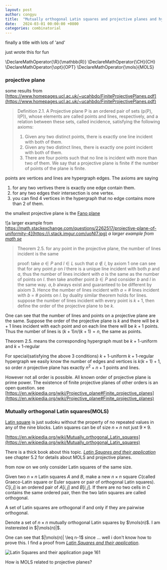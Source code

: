 ```yaml
---
layout: post
author: congyu
title:  "Mutually orthogonal Latin squares and projective planes and hypergraphs and matching and base packing"
date:   2024-03-01 00:00:00 +0800
categories: combinatorial
---
```

finally a title with lots of 'and'

just wrote this for fun


\DeclareMathOperator{\R}{\mathbb{R}}
\DeclareMathOperator{\CH}{CH}
\DeclareMathOperator{\opt}{OPT}
\DeclareMathOperator{\mols}{MOLS}


### projective plane

some results from [https://www.homepages.ucl.ac.uk/~ucahbdo/FiniteProjectivePlanes.pdf](https://www.homepages.ucl.ac.uk/~ucahbdo/FiniteProjectivePlanes.pdf)

> Definition 2.1. A Projective plane P is an ordered pair of sets (p(P), l(P)), whose elements are
> called points and lines, respectively, and a relation between these sets, called incidence,
> satisfying the following axioms:
> 
> 1. Given any two distinct points, there is exactly one line incident with both of them.
> 2. Given any two distinct lines, there is exactly one point incident with both of them.
> 3. There are four points such that no line is incident with more than two of them.
> We say that a projective plane is finite if the number of points of the plane is finite.

points are vertices and lines are hypergraph edges. The axioms are saying

1. for any two vertives there is exactly one edge contain them.
2. for any two edges their intersection is one vertex.
3. you can find 4 vertices in the hypergraph that no edge contains more than 2 of them.


the smallest projective plane is the [Fano plane](https://en.wikipedia.org/wiki/Fano_plane)

![a larger example from https://math.stackexchange.com/questions/2262517/projective-plane-of-uniformity-4](https://i.stack.imgur.com/uoNl7.jpg)
*a larger example from [math se](https://math.stackexchange.com/questions/2262517/projective-plane-of-uniformity-4)*

> Theorem 2.5. for any point in the projective plane, the number of lines incident is the same
> 
> proof: take $a\in P$ and $l\in L$ such that $a\not\in l$, by axiom 1 one can see that for any point $p$ on $l$ there is a unique line incident with both $p$ and $a$, thus the number of lines incident with $a$ is the same as the number of points on $l$. then take another point $b\in P$ and consider $b$ and $l$ in the same way. $a,b$ always exist and guaranteed to be different by aixiom 3. Hence the number of lines incident with $a$ = # lines incident with $b$ = # points on $l$.
> by duality similar theorem holds for lines.
> suppose the number of lines incident with every point is $k+1$, then define the order of the projective plane to be $k$.

One can see that the number of lines and points on a projective plane are the same. Suppose the order of the projective plane is $k$ and there will be $k+1$ lines incident with each point and on each line there will be $k+1$ points. Thus the number of lines is $(k+1)n/(k+1)=n$, the same as points.


Theorem 2.5. means the corresponding hypergraph must be $k+1$-uniform and $k+1$-regular

For special(satisfying the above 3 conditions) $k+1$-uniform $k+1$-regular hypergraph we easily know the number of edges and vertices is $k(k+1)+1$, so order $n$ projective plane has exactly $n^2+n+1$ points and lines.

However not all order is possible. All known order of projective plane is prime power. The existence of finite projective planes of other orders is an open question. see [https://en.wikipedia.org/wiki/Projective_plane#Finite_projective_planes](https://en.wikipedia.org/wiki/Projective_plane#Finite_projective_planes)


### Mutually orthogonal Latin squares(MOLS)

[Latin square](https://en.wikipedia.org/wiki/Latin_square) is just sudoku without the property of no repeated values in any of the nine blocks. Latin squares can be of size $n\times n$ not just $9\times 9$.

[https://en.wikipedia.org/wiki/Mutually_orthogonal_Latin_squares](https://en.wikipedia.org/wiki/Mutually_orthogonal_Latin_squares)

There is a thick book about this topic. [*Latin Squares and their application*](http://ndl.ethernet.edu.et/bitstream/123456789/77164/1/2.pdf) see chapter 5.2 for details about MOLS and projective planes.

from now on we only consider Latin squares of the same size.

Given two $n\times n$ Latin squares $A$ and $B$, make a new $n\times n$ square $C$(called Graeco-Latin square or Euler square or pair of orthogonal Latin squares). $C[i,j]$ is an ordered pair of $A[i,j]$ and $B[i,j]$. If there are no two cells in $C$ contains the same ordered pair, then the two latin squares are called orthogonal.

A set of Latin squares are orthogonal if and only if they are pairwise orthogonal.

Denote a set of $n\times n$ mutually orthogonal Latin squares by $\mols(n)$. I am insterested in $|\mols(n)|$.

One can see that $|\mols(n)| \leq n-1$ since ... well i don't know how to prove this. I find a proof from [*Latin Squares and their application*](http://ndl.ethernet.edu.et/bitstream/123456789/77164/1/2.pdf).

![*Latin Squares and their application* page 161]({{url}}/assets/image/MOLS/theorem512.png)


How is MOLS related to projective planes?

